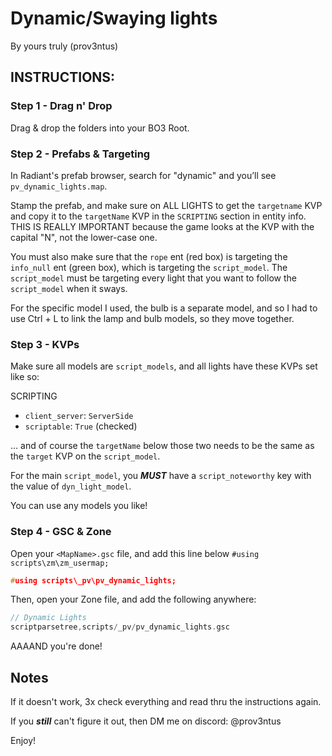 # Dynamic/Swaying lights

By yours truly (prov3ntus)

## INSTRUCTIONS:

### Step 1 - Drag n' Drop

Drag & drop the folders into your BO3 Root.

### Step 2 - Prefabs & Targeting

In Radiant's prefab browser, search for "dynamic" and you’ll see `pv_dynamic_lights.map`.

Stamp the prefab, and make sure on ALL LIGHTS to get the `targetname` KVP and copy it to
the `targetName` KVP in the `SCRIPTING` section in entity info.
THIS IS REALLY IMPORTANT because the game looks at the KVP with the capital "N", not the
lower-case one.

You must also make sure that the `rope` ent (red box) is targeting the `info_null`
ent (green box), which is targeting the `script_model`. The `script_model` must be
targeting every light that you want to follow the `script_model` when it sways.

For the specific model I used, the bulb is a separate model, and so I had to use
Ctrl + L to link the lamp and bulb models, so they move together.

### Step 3 - KVPs

Make sure all models are `script_models`, and all lights have these KVPs set like so:

SCRIPTING
- `client_server`: `ServerSide`
- `scriptable`: `True` (checked)

... and of course the `targetName` below those two needs to be the same as the `target` KVP on the `script_model`.

For the main `script_model`, you ***MUST*** have a `script_noteworthy` key with the value of `dyn_light_model`.

You can use any models you like!

### Step 4 - GSC & Zone

Open your `<MapName>.gsc` file, and add this line below `#using scripts\zm\zm_usermap;`

```cpp
#using scripts\_pv\pv_dynamic_lights;
```

Then, open your Zone file, and add the following anywhere:

```cpp
// Dynamic Lights
scriptparsetree,scripts/_pv/pv_dynamic_lights.gsc
```

AAAAND you're done!

## Notes

If it doesn't work, 3x check everything and read thru the instructions again.

If you ***still*** can't figure it out, then DM me on discord: @prov3ntus

Enjoy!
